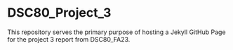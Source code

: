 # DSC80_Project_3
This repository serves the primary purpose of hosting a Jekyll GitHub Page for the project 3 report from DSC80_FA23.
